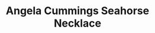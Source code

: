 ---
title: Angela Cummings Seahorse Necklace
description: |
  An opera-length strand of 58 Baroque Pearls is finished with an exquisitely rendered, sculpted seahorse. Whether you choose to wear this stunning necklace looped in a double strand or as a single strand, you'll want to arrange it so everyone can see the extraordinary clasp.
specs: |
  13.0 - 9.7mm Baroque South Sea Pearls with 1.94 carats of White Diamonds, set in Platinum and 18K Yellow Gold.
images:
  - /uploads/angela-cummings-for-assael-seahorse-necklace.png
_category:
order: 16
tags:
  - necklaces
---